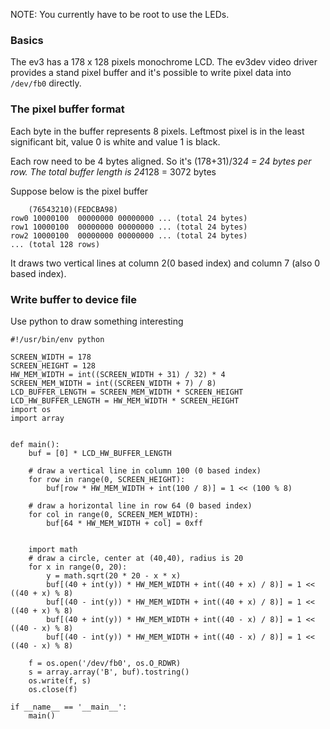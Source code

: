 NOTE: You currently have to be root to use the LEDs.

### Basics
The ev3 has a 178 x 128 pixels monochrome LCD. The ev3dev video driver provides a stand pixel buffer and it's possible to write pixel data into ```/dev/fb0``` directly.

### The pixel buffer format
Each byte in the buffer represents 8 pixels. Leftmost pixel is in the least significant bit, value 0 is white and value 1 is black.

Each row need to be 4 bytes aligned. So it's (178+31)/32*4 = 24 bytes per row.
The total buffer length is 24*128 = 3072 bytes

Suppose below is the pixel buffer
```
    (76543210)(FEDCBA98)
row0 10000100  00000000 00000000 ... (total 24 bytes)
row1 10000100  00000000 00000000 ... (total 24 bytes)
row2 10000100  00000000 00000000 ... (total 24 bytes)
... (total 128 rows)
```
It draws two vertical lines at column 2(0 based index) and column 7 (also 0 based index).

### Write buffer to device file
Use python to draw something interesting
```
#!/usr/bin/env python

SCREEN_WIDTH = 178
SCREEN_HEIGHT = 128
HW_MEM_WIDTH = int((SCREEN_WIDTH + 31) / 32) * 4
SCREEN_MEM_WIDTH = int((SCREEN_WIDTH + 7) / 8)
LCD_BUFFER_LENGTH = SCREEN_MEM_WIDTH * SCREEN_HEIGHT
LCD_HW_BUFFER_LENGTH = HW_MEM_WIDTH * SCREEN_HEIGHT
import os
import array


def main():
    buf = [0] * LCD_HW_BUFFER_LENGTH

    # draw a vertical line in column 100 (0 based index)
    for row in range(0, SCREEN_HEIGHT):
        buf[row * HW_MEM_WIDTH + int(100 / 8)] = 1 << (100 % 8)

    # draw a horizontal line in row 64 (0 based index)
    for col in range(0, SCREEN_MEM_WIDTH):
        buf[64 * HW_MEM_WIDTH + col] = 0xff


    import math
    # draw a circle, center at (40,40), radius is 20
    for x in range(0, 20):
        y = math.sqrt(20 * 20 - x * x)
        buf[(40 + int(y)) * HW_MEM_WIDTH + int((40 + x) / 8)] = 1 << ((40 + x) % 8)
        buf[(40 - int(y)) * HW_MEM_WIDTH + int((40 + x) / 8)] = 1 << ((40 + x) % 8)
        buf[(40 + int(y)) * HW_MEM_WIDTH + int((40 - x) / 8)] = 1 << ((40 - x) % 8)
        buf[(40 - int(y)) * HW_MEM_WIDTH + int((40 - x) / 8)] = 1 << ((40 - x) % 8)

    f = os.open('/dev/fb0', os.O_RDWR)
    s = array.array('B', buf).tostring()
    os.write(f, s)
    os.close(f)

if __name__ == '__main__':
    main()
```

